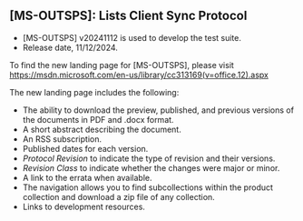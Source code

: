 ## [MS-OUTSPS]: Lists Client Sync Protocol
- [MS-OUTSPS] v20241112 is used to develop the test suite.
- Release date, 11/12/2024.

To find the new landing page for [MS-OUTSPS], please visit https://msdn.microsoft.com/en-us/library/cc313169(v=office.12).aspx

The new landing page includes the following:
- The ability to download the preview, published, and previous versions of the documents in PDF and .docx format.
- A short abstract describing the document.
- An RSS subscription.
- Published dates for each version.
- *Protocol Revision* to indicate the type of revision and their versions.
- *Revision Class* to indicate whether the changes were major or minor.
- A link to the errata when available.
- The navigation allows you to find subcollections within the product collection and download a zip file of any collection.
- Links to development resources.